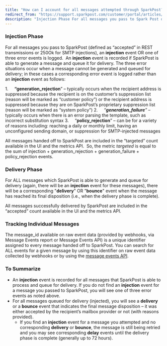 ```yaml
---
title: "How can I account for all messages attempted through SparkPost?"
redirect_from: "https://support.sparkpost.com/customer/portal/articles/2537369-how-can-i-account-for-all-messages-attempted-through-sparkpost-"
description: "Injection Phase For all messages you pass to Spark Post defined as accepted in REST transmissions or 250 Ok for SMTP injections an injection event OR one of three error events is logged An injection event is recorded if Spark Post is able to generate a message and queue it..."
---
```


 ### Injection Phase 

For all messages you pass to SparkPost (defined as “accepted” in REST transmissions or 250Ok for SMTP injections), an **injection** event OR one of three error events is logged.  An **injection** event is recorded if SparkPost is able to generate a message and queue it for delivery. The three error situations occur when a message cannot be generated and queued for delivery; in these cases a corresponding error event is logged rather than an **injection** event as follows:

1.     **“generation_rejection**” – typically occurs when the recipient address is suppressed because the recipient is on the customer’s suppression list (reason will be marked as “customer policy”) or the recipient address is suppressed because they are on SparkPost’s proprietary suppression list (reason will be marked as “system policy”)
2.     *“***generation_failure***”* – typically occurs when there is an error parsing the template, such as incorrect substitution syntax
3.     “**policy_rejection**” – can be for a variety of reasons including: reaching a daily or monthly limit, having an unconfigured sending domain, or suppression for SMTP-injected messages

All messages handed off to SparkPost are included in the “targeted” count available in the UI and the metrics API.  So, the metric *targeted* is equal to the sum of injection + generation_rejection + generation_failure + policy_rejection events.

 ### Delivery Phase 

For ALL messages which SparkPost is able to generate and queue for delivery (again, there will be an **injection** event for these messages), there will be a corresponding "**delivery**" OR "**bounce**" event when the message has reached its final disposition (i.e., when the delivery phase is complete). 

All messages successfully delivered by SparkPost are included in the “accepted” count available in the UI and the metrics API. 

 ### Tracking Individual Messages 

The message_id available on raw event data (provided by webhooks, via Message Events report or Message Events API) is a unique identifier assigned to every message handed off to SparkPost. You can search for ALL events for a given message by using this identifier on raw event data collected by webhooks or by using the [message events API](https://developers.sparkpost.com/api/message-events).

 ### To Summarize 

*   An **injection** event is recorded for all messages that SparkPost is able to process and queue for delivery. If you do not find an **injection** event for a message you passed to SparkPost, you will see one of three error events as noted above.
*   For all messages queued for delivery (injected), you will see a **delivery** or a **bounce** event that indicates the final message disposition – it was either accepted by the recipient’s mailbox provider or not (with reasons provided).
    *   If you find an **injection** event for a message you attempted and no corresponding **delivery** or **bounce**, the message is still being retried and you may see corresponding **delay** events until the delivery phase is complete (generally up to 72 hours).